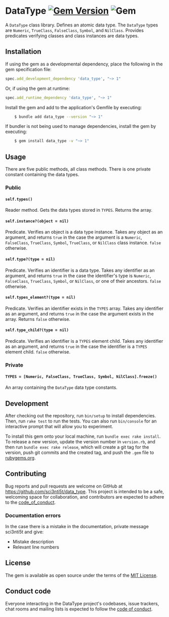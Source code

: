 # DataType [![Gem Version](https://badge.fury.io/rb/data_type.svg)](https://badge.fury.io/rb/data_type) ![Gem](https://img.shields.io/gem/dt/data_type)

A `DataType` class library. Defines an atomic data type. The `DataType` types are
`Numeric`, `TrueClass`, `FalseClass`, `Symbol`, and `NilClass`. Provides predicates
verifying classes and class instances are data types. 

## Installation

If using the gem as a developmental dependency, place the following in the gem
specification file:

```ruby
spec.add_development_dependency 'data_type', "~> 1"
```

Or, if using the gem at runtime:

```ruby
spec.add_runtime_dependency 'data_type', "~> 1"
```
Install the gem and add to the application's Gemfile by executing:

```bash
    $ bundle add data_type --version "~> 1"
```

If bundler is not being used to manage dependencies, install the gem by executing:

```bash
    $ gem install data_type -v "~> 1"
```

## Usage

There are five public methods, all class methods. There is one private constant
containing the data types.

### Public 

#### `self.types()`

Reader method. Gets the data types stored in `TYPES`. Returns the array.

#### `self.instance?(object = nil)`

Predicate. Verifies an object is a data type instance. Takes any object as an
argument, and returns `true` in the case the argument is a `Numeric`, `FalseClass`,
`TrueClass`, `Symbol`, `TrueClass`, or `NilClass` class instance. `false` otherwise.

#### `self.type?(type = nil)`

Predicate. Verifies an identifier is a data type. Takes any identifier as an
argument, and returns `true` in the case the identifier's type is `Numeric`,
`FalseClass`, `TrueClass`, `Symbol`, or `NilClass`, or one of their ancestors. `false` otherwise.

#### `self.types_element?(type = nil)`

Predicate. Verifies an identifier exists in the `TYPES` array. Takes any
identifier as an argument, and returns `true` in the case the argument exists in
the array. Returns `false` otherwise.

#### `self.type_child?(type = nil)`

Predicate. Verifies an identifier is a `TYPES` element child. Takes any
identifier as an argument, and returns `true` in the case the identifier is a
`TYPES` element child. `false` otherwise.

### Private

#### `TYPES = [Numeric, FalseClass, TrueClass, Symbol, NilClass].freeze()`

An array containing the `DataType` data type constants.

## Development

After checking out the repository, run `bin/setup` to install dependencies.
Then, run `rake test` to run the tests. You can also run `bin/console` for an
interactive prompt that will allow you to experiment.

To install this gem onto your local machine, run `bundle exec rake install`. To
release a new version, update the version number in `version.rb`, and then run
`bundle exec rake release`, which will create a git tag for the version, push
git commits and the created tag, and push the `.gem` file to
[rubygems.org](https:/rubygems.org).

## Contributing

Bug reports and pull requests are welcome on GitHub at
https://github.com/sci3nti5t/data_type. This project is intended to be a safe,
welcoming space for collaboration, and contributors are expected to adhere to
the
[code_of_conduct](https://github.com/sci3nti5t/data_type/blob/main/CODE_OF_CONDUCT.md).

### Documentation errors

In the case there is a mistake in the documentation, private message sci3nti5t
and give:
* Mistake description
* Relevant line numbers

## License

The gem is available as open source under the terms of the 
[MIT License](https://opensource.org/licenses/MIT).

## Conduct code

Everyone interacting in the DataType project's codebases, issue trackers, chat
 rooms and mailing lists is expected to follow the 
[code of conduct](https://github.com/sci3nti5t/data_type/blob/main/CODE_OF_CONDUCT.md).
